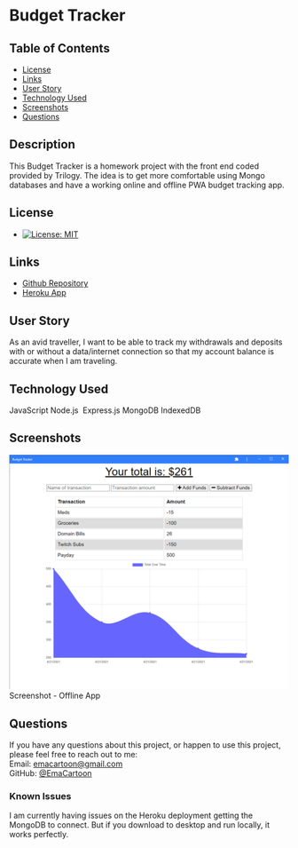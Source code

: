 # Budget Tracker

## Table of Contents

- [License](#license)
- [Links](#links)
- [User Story](#user-story)
- [Technology Used](#technology-used)
- [Screenshots](#screenshots)
- [Questions](#questions)

## Description

This Budget Tracker is a homework project with the front end coded provided by Trilogy. The idea is to get more comfortable using Mongo databases and have a working online and offline PWA budget tracking app.

## License

- [![License: MIT](https://img.shields.io/badge/License-MIT-yellow.svg)](https://opensource.org/licenses/MIT)

## Links

- [Github Repository](https://github.com/emacartoon/budget-tracker)
- [Heroku App](https://budget-tracker-abroad.herokuapp.com/)

## User Story

As an avid traveller, I want to be able to track my withdrawals and deposits with or without a data/internet connection so that my account balance is accurate when I am traveling.

## Technology Used

JavaScript
Node.js 
Express.js
MongoDB
IndexedDB

## Screenshots

![Screenshot of Initial Page](./sshot/Screenshot.png)
Screenshot - Offline App

## Questions

If you have any questions about this project, or happen to use this project, please feel free to reach out to me:
<br>
Email: emacartoon@gmail.com
<br>
GitHub: [@EmaCartoon](https://github.com/EmaCartoon)

### Known Issues
I am currently having issues on the Heroku deployment getting the MongoDB to connect. But if you download to desktop and run locally, it works perfectly.